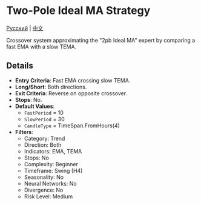 # Two-Pole Ideal MA Strategy
[Русский](README_ru.md) | [中文](README_cn.md)

Crossover system approximating the "2pb Ideal MA" expert by comparing a fast EMA with a slow TEMA.

## Details

- **Entry Criteria**: Fast EMA crossing slow TEMA.
- **Long/Short**: Both directions.
- **Exit Criteria**: Reverse on opposite crossover.
- **Stops**: No.
- **Default Values**:
  - `FastPeriod` = 10
  - `SlowPeriod` = 30
  - `CandleType` = TimeSpan.FromHours(4)
- **Filters**:
  - Category: Trend
  - Direction: Both
  - Indicators: EMA, TEMA
  - Stops: No
  - Complexity: Beginner
  - Timeframe: Swing (H4)
  - Seasonality: No
  - Neural Networks: No
  - Divergence: No
  - Risk Level: Medium
